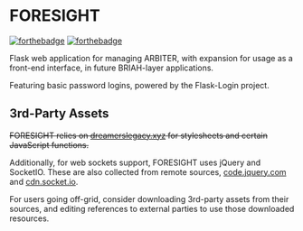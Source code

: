 # FORESIGHT
[![forthebadge](https://forthebadge.com/images/badges/contains-technical-debt.svg)](https://forthebadge.com) [![forthebadge](https://forthebadge.com/images/badges/made-with-python.svg)](https://forthebadge.com)

Flask web application for managing ARBITER, with expansion for usage as a front-end interface, in future BRIAH-layer applications.

Featuring basic password logins, powered by the Flask-Login project. 

## 3rd-Party Assets
~~FORESIGHT relies on [dreamerslegacy.xyz](https://dreamerslegacy.xyz/) for stylesheets and certain JavaScript functions.~~

Additionally, for web sockets support, FORESIGHT uses jQuery and SocketIO. 
These are also collected from remote sources, [code.jquery.com](https://code.jquery.com/jquery-3.6.0.min.js) and [cdn.socket.io](https://cdn.socket.io/3.1.3/socket.io.min.js). 

For users going off-grid, consider downloading 3rd-party assets from their sources, and editing references to external parties to use those downloaded resources.
